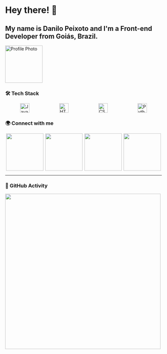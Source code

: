 # Hey there! 👋

## My name is Danilo Peixoto and I'm a Front-end Developer from Goiás, Brazil.

<img src="https://media.licdn.com/dms/image/v2/D4D03AQHy7GEZaEKRtA/profile-displayphoto-shrink_800_800/B4DZVhgYqBGcAg-/0/1741097635600?e=1749081600&v=beta&t=TCEs-Si3XRw8vHDU65wUfMC_x8AuxvmAsUIl0tlip7Q" alt="Profile Photo" width="120" height="120">

### 🛠️ Tech Stack

<div style="display: flex; justify-content: space-around; flex-wrap: wrap;">
    <img src="https://cdn.jsdelivr.net/gh/devicons/devicon/icons/javascript/javascript-original.svg" width="30" alt="JavaScript">
    <img src="https://cdn.jsdelivr.net/gh/devicons/devicon/icons/html5/html5-original.svg" width="30" alt="HTML5">
    <img src="https://cdn.jsdelivr.net/gh/devicons/devicon/icons/css3/css3-original.svg" width="30" alt="CSS3">
    <img src="https://cdn.jsdelivr.net/gh/devicons/devicon/icons/python/python-original.svg" width="30" alt="Python">
</div>

### 🌍 Connect with me

<div style="display: flex; justify-content: space-around; flex-wrap: wrap;">
    <a href="https://instagram.com"><img src="https://img.shields.io/static/v1?message=Instagram&logo=instagram&label=&color=E4405F&logoColor=white&labelColor=&style=for-the-badge" width="120"></a>  
    <a href="https://discord.com"><img src="https://img.shields.io/static/v1?message=Discord&logo=discord&label=&color=7289DA&logoColor=white&labelColor=&style=for-the-badge" width="120"></a>  
    <a href="mailto:seuemail@gmail.com"><img src="https://img.shields.io/static/v1?message=Gmail&logo=gmail&label=&color=D14836&logoColor=white&labelColor=&style=for-the-badge" width="120"></a>  
    <a href="https://linkedin.com/in/seu-perfil"><img src="https://img.shields.io/static/v1?message=LinkedIn&logo=linkedin&label=&color=0077B5&logoColor=white&labelColor=&style=for-the-badge" width="120"></a>  
</div>

---

### 🐍 GitHub Activity

<img src="https://raw.githubusercontent.com/maurodesouza/maurodesouza/output/snake.svg" width="500">
